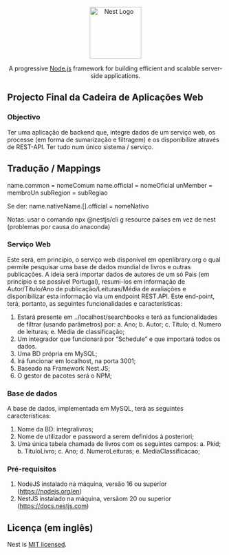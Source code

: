 <p align="center">
  <a href="http://nestjs.com/" target="blank"><img src="https://nestjs.com/img/logo-small.svg" width="120" alt="Nest Logo" /></a>
</p>

[circleci-image]: https://img.shields.io/circleci/build/github/nestjs/nest/master?token=abc123def456
[circleci-url]: https://circleci.com/gh/nestjs/nest

  <p align="center">A progressive <a href="http://nodejs.org" target="_blank">Node.js</a> framework for building efficient and scalable server-side applications.</p>
    <p align="center">

## Projecto Final da Cadeira de Aplicações Web

### Objectivo
Ter uma aplicação de backend que, integre dados de um serviço web, os processe (em forma de sumarização e filtragem) e os disponibilize através de REST-API. 
Ter tudo num único sistema / serviço.

## Tradução / Mappings
name.common = nomeComum
name.official = nomeOficial
unMember = membroUn
subRegion = subRegiao

Se der:
name.nativeName.[].official = nomeNativo

Notas:
usar o comando npx @nestjs/cli g resource paises em vez de nest
(problemas por causa do anaconda)

### Serviço Web
Este será, em princípio, o serviço web disponível em openlibrary.org o qual permite pesquisar uma base de dados mundial de livros e outras publicações. A ideia será importar dados de autores de um só Pais (em princípio e se possível Portugal), resumi-los em informação de Autor/Titulo/Ano de publicação/Leituras/Média de avaliações e disponibilizar esta informação via um endpoint REST.API.
Este end-point, terá, portanto, as seguintes funcionalidades e características:
1.	Estará presente em ../localhost/searchbooks e terá as funcionalidades de filtrar (usando parâmetros) por:
a.	Ano;
b.	Autor;
c.	Título;
d.	Numero de leituras; 
e.	Média de classificação;
2.	Um integrador que funcionará por “Schedule” e que importará todos os dados.
3.	Uma BD própria em MySQL;
4.	Irá funcionar em localhost, na porta 3001;
5.	Baseado na Framework Nest.JS;
6.	O gestor de pacotes será o NPM;

### Base de dados

A base de dados, implementada em MySQL, terá as seguintes características:
1.	Nome da BD: integralivros;
2.	Nome de utilizador e password a serem definidos à posteriori;
3.	Uma única tabela chamada de livros com os seguintes campos:
a.	Pkid;
b.	TituloLivro;
c.	Ano;
d.	NumeroLeituras;
e.	MediaClassificacao;


### Pré-requisitos

1.	NodeJS instalado na máquina, versão 16 ou superior (https://nodejs.org/en)
2.	NestJS instalado na máquina, versãom 20 ou superior (https://docs.nestjs.com)



## Licença (em inglês)

Nest is [MIT licensed](https://github.com/nestjs/nest/blob/master/LICENSE).
